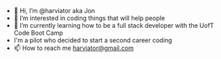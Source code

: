 - 👋  Hi, I’m @harviator aka Jon
- 👀  I’m interested in coding things that will help people
- 🌱  I’m currently learning how to be a full stack developer with the UofT Code Boot Camp
-  I'm a pilot who decided to start a second career coding
- 📫 How to reach me harviator@gmail.com

<!---
harviator/harviator is a ✨ special ✨ repository because its `README.md` (this file) appears on your GitHub profile.
You can click the Preview link to take a look at your changes.
--->
